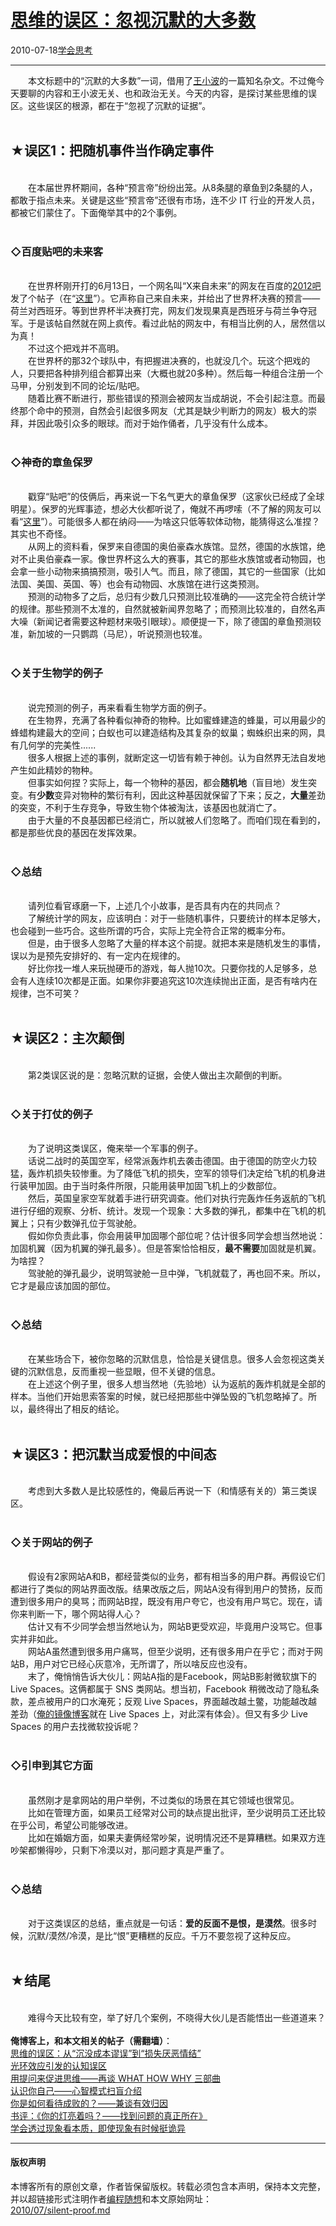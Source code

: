 <!DOCTYPE html>
<html xmlns="http://www.w3.org/1999/xhtml" xml:lang="zh-CN">
<head>
<meta http-equiv="Content-Type" content="text/html; charset=utf-8" />
<meta name="generator" content="Python script by program.think@gmail.com" />
<meta name="provider" content="program-think.blogspot.com" />
<link type="text/css" rel="stylesheet" href="../../css/program-think.css" />
<title>思维的误区：忽视沉默的大多数 - 编程随想的博客</title>
</head>
<body>
<div id="main" style="width:100%;">
<h1><a href="../../index.md" title="回到首页">思维的误区：忽视沉默的大多数</a></h1>
<div class="post-info"><span class="date-header">2010-07-18</span><a href="../../tags/E5ADA6E4BC9AE6809DE88083.md" class="tag">学会思考</a> </div>
<hr>
<div class="post">
&#12288;&#12288;本文标题中的“沉默的大多数”一词，借用了<a href="https://zh.wikipedia.org/wiki/%E7%8E%8B%E5%B0%8F%E6%B3%A2" target="_blank" rel="nofollow">王小波</a>的一篇知名杂文。不过俺今天要聊的内容和王小波无关、也和政治无关。今天的内容，是探讨某些思维的误区。这些误区的根源，都在于“忽视了沉默的证据”。<a name='more'></a><!--program-think--><br /><br /><h2>★误区1：把随机事件当作确定事件</h2><br />&#12288;&#12288;在本届世界杯期间，各种“预言帝”纷纷出笼。从8条腿的章鱼到2条腿的人，都敢于指点未来。关键是这些“预言帝”还很有市场，连不少 IT 行业的开发人员，都被它们蒙住了。下面俺举其中的2个事例。<br /><br /><h3>◇百度贴吧的未来客</h3><br />&#12288;&#12288;在世界杯刚开打的6月13日，一个网名叫“X来自未来”的网友在百度的<a href="http://tieba.baidu.com/f?kw=2012" target="_blank" rel="nofollow">2012吧</a>发了个帖子（在“<a href="http://tieba.baidu.com/f?kz=797481906" target="_blank" rel="nofollow">这里</a>”）。它声称自己来自未来，并给出了世界杯决赛的预言——荷兰对西班牙。等到世界杯半决赛打完，网友们发现果真是西班牙与荷兰争夺冠军。于是该帖自然就在网上疯传。看过此帖的网友中，有相当比例的人，居然信以为真！<br />&#12288;&#12288;不过这个把戏并不高明。<br />&#12288;&#12288;在世界杯的那32个球队中，有把握进决赛的，也就没几个。玩这个把戏的人，只要把各种排列组合都算出来（大概也就20多种）。然后每一种组合注册一个马甲，分别发到不同的论坛/贴吧。<br />&#12288;&#12288;随着比赛不断进行，那些错误的预测会被网友当成胡说，不会引起注意。而最终那个命中的预测，自然会引起很多网友（尤其是缺少判断力的网友）极大的崇拜，并因此吸引众多的眼球。而对于始作俑者，几乎没有什么成本。<br /><br /><h3>◇神奇的章鱼保罗</h3><br />&#12288;&#12288;戳穿“贴吧”的伎俩后，再来说一下名气更大的章鱼保罗（这家伙已经成了全球明星）。保罗的光辉事迹，想必大伙都听说了，俺就不再啰嗦（不了解的网友可以看“<a href="https://zh.wikipedia.org/wiki/%E7%AB%A0%E9%B1%BC%E4%BF%9D%E7%BD%97" target="_blank" rel="nofollow">这里</a>”）。可能很多人都在纳闷——为啥这只低等软体动物，能猜得这么准捏？其实也不奇怪。<br />&#12288;&#12288;从网上的资料看，保罗来自德国的奥伯豪森水族馆。显然，德国的水族馆，绝对不止奥伯豪森一家。像世界杯这么大的赛事，其它的那些水族馆或者动物园，也会拿一些小动物来搞搞预测，吸引人气。而且，除了德国，其它的一些国家（比如法国、美国、英国、等）也会有动物园、水族馆在进行这类预测。<br />&#12288;&#12288;预测的动物多了之后，总归有少数几只预测比较准确的——这完全符合统计学的规律。那些预测不太准的，自然就被新闻界忽略了；而预测比较准的，自然名声大噪（新闻记者需要这种题材来吸引眼球）。顺便提一下，除了德国的章鱼预测较准，新加坡的一只鹦鹉（马尼），听说预测也较准。<br /><br /><h3>◇关于生物学的例子</h3><br />&#12288;&#12288;说完预测的例子，再来看看生物学方面的例子。<br />&#12288;&#12288;在生物界，充满了各种看似神奇的物种。比如蜜蜂建造的蜂巢，可以用最少的蜂蜡构建最大的空间；白蚁也可以建造结构及其复杂的蚁巢；蜘蛛织出来的网，具有几何学的完美性......<br />&#12288;&#12288;很多人根据上述的事例，就断定这一切皆有赖于神创。认为自然界无法自发地产生如此精妙的物种。<br />&#12288;&#12288;但事实如何捏？实际上，每一个物种的基因，都会<b>随机地</b>（盲目地）发生突变。有<b>少数</b>变异对物种的繁衍有利，因此这种基因就保留了下来；反之，<b>大量</b>差劲的突变，不利于生存竞争，导致生物个体被淘汰，该基因也就消亡了。<br />&#12288;&#12288;由于大量的不良基因都已经消亡，所以就被人们忽略了。而咱们现在看到的，都是那些优良的基因在发挥效果。<br /><br /><h3>◇总结</h3><br />&#12288;&#12288;请列位看官琢磨一下，上述几个小故事，是否具有内在的共同点？<br />&#12288;&#12288;了解统计学的网友，应该明白：对于一些随机事件，只要统计的样本足够大，也会碰到一些巧合。这些所谓的巧合，实际上完全符合正常的概率分布。<br />&#12288;&#12288;但是，由于很多人忽略了大量的样本这个前提。就把本来是随机发生的事情，误以为是预先安排好的、有一定内在规律的。<br />&#12288;&#12288;好比你找一堆人来玩抛硬币的游戏，每人抛10次。只要你找的人足够多，总会有人连续10次都是正面。如果你非要追究这10次连续抛出正面，是否有啥内在规律，岂不可笑？<br /><br /><h2>★误区2：主次颠倒</h2><br />&#12288;&#12288;第2类误区说的是：忽略沉默的证据，会使人做出主次颠倒的判断。<br /><br /><h3>◇关于打仗的例子</h3><br />&#12288;&#12288;为了说明这类误区，俺来举一个军事的例子。<br />&#12288;&#12288;话说二战时的英国空军，经常派轰炸机去袭击德国。由于德国的防空火力较猛，轰炸机损失较惨重。为了降低飞机的损失，空军的领导们决定给飞机的机身进行装甲加固。由于当时条件所限，只能用装甲加固飞机上的少数部位。<br />&#12288;&#12288;然后，英国皇家空军就着手进行研究调查。他们对执行完轰炸任务返航的飞机进行仔细的观察、分析、统计。发现一个现象：大多数的弹孔，都集中在飞机的机翼上；只有少数弹孔位于驾驶舱。<br />&#12288;&#12288;假如你负责此事，你会用装甲加固哪个部位呢？估计很多同学会想当然地说：加固机翼（因为机翼的弹孔最多）。但是答案恰恰相反，<b>最不需要</b>加固就是机翼。为啥捏？<br />&#12288;&#12288;驾驶舱的弹孔最少，说明驾驶舱一旦中弹，飞机就载了，再也回不来。所以，它才是最应该加固的部位。<br /><br /><h3>◇总结</h3><br />&#12288;&#12288;在某些场合下，被你忽略的沉默信息，恰恰是关键信息。很多人会忽视这类关键的沉默信息，反而重视一些显眼，但不关键的信息。<br />&#12288;&#12288;在上述这个例子里，很多人想当然地（先验地）认为返航的轰炸机就是全部的样本。当他们开始思索答案的时候，就已经把那些中弹坠毁的飞机忽略掉了。所以，最终得出了相反的结论。<br /><br /><h2>★误区3：把沉默当成爱恨的中间态</h2><br />&#12288;&#12288;考虑到大多数人是比较感性的，俺最后再说一下（和情感有关的）第三类误区。<br /><br /><h3>◇关于网站的例子</h3><br />&#12288;&#12288;假设有2家网站A和B，都经营类似的业务，都有相当多的用户群。再假设它们都进行了类似的网站界面改版。结果改版之后，网站A没有得到用户的赞扬，反而遭到很多用户的臭骂；而网站B捏，既没有用户夸它，也没有用户骂它。现在，请你来判断一下，哪个网站得人心？<br />&#12288;&#12288;估计又有不少同学会想当然地认为，网站B更受欢迎，毕竟用户没骂它。但事实并非如此。<br />&#12288;&#12288;网站A虽然遭到很多用户痛骂，但至少说明，还有很多用户在乎它；而对于网站B，用户对它已经心灰意冷，无所谓了，所以啥反应也没有。<br />&#12288;&#12288;末了，俺悄悄告诉大伙儿：网站A指的是Facebook，网站B影射微软旗下的 Live Spaces。这俩都属于 SNS 类网站。想当初，Facebook 稍微改动了隐私条款，差点被用户的口水淹死；反观 Live Spaces，界面越改越土鳖，功能越改越差劲（<a href="http://program-think.spaces.live.com/" target="_blank">俺的镜像博客</a>就在 Live Spaces 上，对此深有体会）。但又有多少 Live Spaces 的用户去找微软投诉呢？<br /><br /><h3>◇引申到其它方面</h3><br />&#12288;&#12288;虽然刚才是拿网站的用户举例，不过类似的场景在其它领域也很常见。<br />&#12288;&#12288;比如在管理方面，如果员工经常对公司的缺点提出批评，至少说明员工还比较在乎公司，希望公司能够改进。<br />&#12288;&#12288;比如在婚姻方面，如果夫妻俩经常吵架，说明情况还不是算糟糕。如果双方连吵架都懒得吵，只剩下冷漠以对，那问题才真是严重了。<br /><br /><h3>◇总结</h3><br />&#12288;&#12288;对于这类误区的总结，重点就是一句话：<b>爱的反面不是恨，是漠然</b>。很多时候，沉默/漠然/冷漠，是比“恨”更糟糕的反应。千万不要忽视了这种反应。<br /><br /><h2>★结尾</h2><br />&#12288;&#12288;难得今天比较有空，举了好几个案例，不晓得大伙儿是否能悟出一些道道来？<br /><br /><b>俺博客上，和本文相关的帖子（需翻墙）</b>：<br /><a href="../../2014/06/sunk-cost-fallacy-and-loss-aversion.md">思维的误区：从“沉没成本谬误”到“损失厌恶情结”</a><br /><a href="../../2009/05/halo-effect.md">光环效应引发的认知误区</a><br /><a href="../../2012/03/think-what-how-why.md">用提问来促进思维——再谈 WHAT HOW WHY 三部曲</a><br /><a href="../../2010/02/about-mental-model.md">认识你自己——心智模式扫盲介绍</a><br /><a href="../../2010/04/how-to-attribute-success-failure.md">你是如何看待成败的？——兼谈有效归因</a><br /><a href="../../2009/07/book-review-are-your-lights-on.md">书评：《你的灯亮着吗？——找到问题的真正所在》</a><br /><a href="../../2009/02/from-surface-to-essence.md">学会透过现象看本质，即使现象有时候挺诡异</a><div class="blogger-post-footer">
</div>
<hr>
<div class="copyright">
<h4>版权声明</h4>
本博客所有的原创文章，作者皆保留版权。转载必须包含本声明，保持本文完整，并以超链接形式注明作者<a href="mailto:program.think@gmail.com">编程随想</a>和本文原始网址：<br>
<a href="2010/07/silent-proof.md">2010/07/silent-proof.md</a>
</div>
</div>
</body>
</html>
